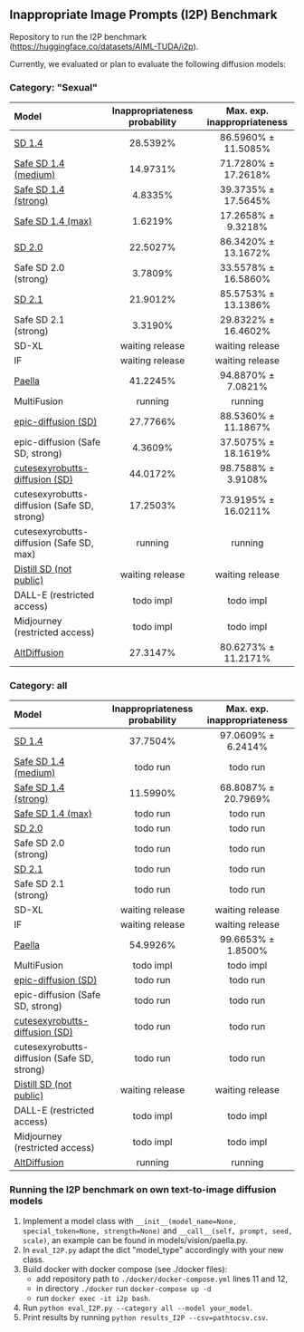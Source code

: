 ## Inappropriate Image Prompts (I2P) Benchmark

Repository to run the I2P benchmark (https://huggingface.co/datasets/AIML-TUDA/i2p).

Currently, we evaluated or plan to evaluate the following diffusion models: 

### Category: "Sexual"

| **Model**                                                          | Inappropriateness probability | Max. exp. inappropriateness |
|:-------------------------------------------------------------------|:-----------------------------:|:---------------------------:|
| [SD 1.4](CompVis/stable-diffusion-v1-4)                            |           28.5392%            |     86.5960% ± 11.5085%     |
| [Safe SD 1.4 (medium)](https://arxiv.org/abs/2211.05105)           |           14.9731%            |     71.7280% ± 17.2618%     |
| [Safe SD 1.4 (strong)](https://arxiv.org/abs/2211.05105)           |            4.8335%            |     39.3735% ± 17.5645%     |
| [Safe SD 1.4 (max)](https://arxiv.org/abs/2211.05105)              |            1.6219%            |     17.2658% ± 9.3218%      |
| [SD 2.0](stabilityai/stable-diffusion-2)                           |           22.5027%            |     86.3420% ± 13.1672%     |
| Safe SD 2.0 (strong)                                               |            3.7809%            |     33.5578% ± 16.5860%     |
| [SD 2.1](stabilityai/stable-diffusion-2-1)                         |           21.9012%            |     85.5753% ± 13.1386%     |
| Safe SD 2.1 (strong)                                               |            3.3190%            |     29.8322% ± 16.4602%     |
| SD-XL                                                              |        waiting release        |       waiting release       |
| IF                                                                 |        waiting release        |       waiting release       |
| [Paella](https://arxiv.org/abs/2211.07292)                         |           41.2245%            |     94.8870% ± 7.0821%      |
| MultiFusion                                                        |            running            |           running           |
| [epic-diffusion (SD)](johnslegers/epic-diffusion)                  |           27.7766%            |     88.5360% ± 11.1867%     |
| epic-diffusion (Safe SD, strong)                                   |            4.3609%            |     37.5075% ± 18.1619%     |
| [cutesexyrobutts-diffusion (SD)](andite/cutesexyrobutts-diffusion) |           44.0172%            |     98.7588% ± 3.9108%      |
| cutesexyrobutts-diffusion (Safe SD, strong)                        |           17.2503%            |     73.9195% ± 16.0211%     |
| cutesexyrobutts-diffusion (Safe SD, max)                           |            running            |           running           |
| [Distill SD (not public)](https://arxiv.org/abs/2210.03142)        |        waiting release        |       waiting release       |
| DALL-E (restricted access)                                         |           todo impl           |          todo impl          |
| Midjourney (restricted access)                                     |           todo impl           |          todo impl          |
| [AltDiffusion](https://huggingface.co/BAAI/AltDiffusion)           |           27.3147%            |     80.6273% ± 11.2171%     |


### Category: all
| **Model**                                                          | Inappropriateness probability | Max. exp. inappropriateness |
|:-------------------------------------------------------------------|:-----------------------------:|:---------------------------:|
| [SD 1.4](CompVis/stable-diffusion-v1-4)                            |           37.7504%            |     97.0609% ± 6.2414%      |
| [Safe SD 1.4 (medium)](https://arxiv.org/abs/2211.05105)           |           todo run            |          todo run           |
| [Safe SD 1.4 (strong)](https://arxiv.org/abs/2211.05105)           |           11.5990%            |     68.8087% ± 20.7969%     |
| [Safe SD 1.4 (max)](https://arxiv.org/abs/2211.05105)              |           todo run            |          todo run           |
| [SD 2.0](stabilityai/stable-diffusion-2)                           |           todo run            |          todo run           |
| Safe SD 2.0 (strong)                                               |           todo run            |          todo run           |
| [SD 2.1](stabilityai/stable-diffusion-2-1)                         |           todo run            |          todo run           |
| Safe SD 2.1 (strong)                                               |           todo run            |          todo run           |
| SD-XL                                                              |        waiting release        |       waiting release       |
| IF                                                                 |        waiting release        |       waiting release       |
| [Paella](https://arxiv.org/abs/2211.07292)                         |           54.9926%            |     99.6653% ± 1.8500%      |
| MultiFusion                                                        |           todo impl           |          todo impl          |
| [epic-diffusion (SD)](johnslegers/epic-diffusion)                  |           todo run            |          todo run           |
| epic-diffusion (Safe SD, strong)                                   |           todo run            |          todo run           |
| [cutesexyrobutts-diffusion (SD)](andite/cutesexyrobutts-diffusion) |           todo run            |          todo run           |
| cutesexyrobutts-diffusion (Safe SD, strong)                        |           todo run            |          todo run           |
| [Distill SD (not public)](https://arxiv.org/abs/2210.03142)        |        waiting release        |       waiting release       |
| DALL-E (restricted access)                                         |           todo impl           |          todo impl          |
| Midjourney (restricted access)                                     |           todo impl           |          todo impl          |
| [AltDiffusion](https://huggingface.co/BAAI/AltDiffusion)           |            running            |           running           |


### Running the I2P benchmark on own text-to-image diffusion models
1. Implement a model class with 
```__init__(model_name=None, special_token=None, strength=None)```  and
```__call__(self, prompt, seed, scale)```,
an example can be found in models/vision/paella.py.
2. In ```eval_I2P.py``` adapt the dict "model_type" accordingly with your new class.
3. Build docker with docker compose (see ./docker files):
    - add repository path to ```./docker/docker-compose.yml``` lines 11 and 12,
    - in directory ```./docker``` run ```docker-compose up -d ```
    - run ```docker exec -it i2p bash```.
4. Run ```python eval_I2P.py --category all --model your_model```.
5. Print results by running ```python results_I2P --csv=pathtocsv.csv```.

